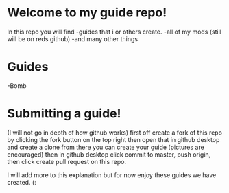 # Welcome to my guide repo!
In this repo you will find
-guides that i or others create.
-all of my mods (still will be on reds github)
-and many other things

 # Guides
 -Bomb



 # Submitting a guide! 
 (I will not go in depth of how github works)
 first off create a fork of this repo by clicking the fork button on the top right then open that in github desktop and create a clone from there you can create your guide (pictures are encouraged) then in github desktop click commit to master, push origin, then click create pull request on this repo.

 I will add more to this explanation but for now enjoy these guides we have created. (: